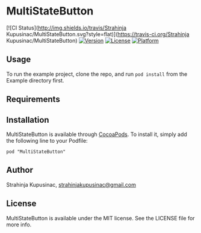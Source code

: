 # MultiStateButton

[![CI Status](http://img.shields.io/travis/Strahinja Kupusinac/MultiStateButton.svg?style=flat)](https://travis-ci.org/Strahinja Kupusinac/MultiStateButton)
[![Version](https://img.shields.io/cocoapods/v/MultiStateButton.svg?style=flat)](http://cocoadocs.org/docsets/MultiStateButton)
[![License](https://img.shields.io/cocoapods/l/MultiStateButton.svg?style=flat)](http://cocoadocs.org/docsets/MultiStateButton)
[![Platform](https://img.shields.io/cocoapods/p/MultiStateButton.svg?style=flat)](http://cocoadocs.org/docsets/MultiStateButton)

## Usage

To run the example project, clone the repo, and run `pod install` from the Example directory first.

## Requirements

## Installation

MultiStateButton is available through [CocoaPods](http://cocoapods.org). To install
it, simply add the following line to your Podfile:

    pod "MultiStateButton"

## Author

Strahinja Kupusinac, strahinjakupusinac@gmail.com

## License

MultiStateButton is available under the MIT license. See the LICENSE file for more info.

